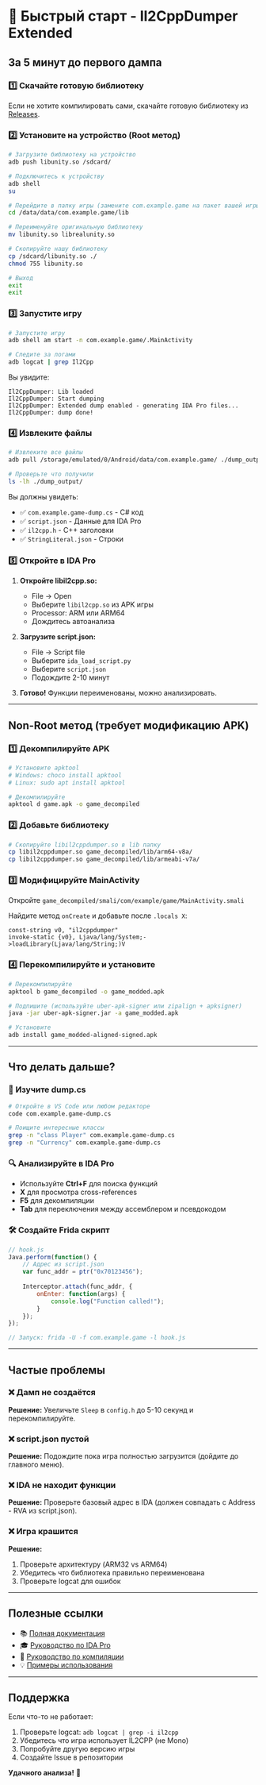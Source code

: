 # 🚀 Быстрый старт - Il2CppDumper Extended

## За 5 минут до первого дампа

### 1️⃣ Скачайте готовую библиотеку

Если не хотите компилировать сами, скачайте готовую библиотеку из [Releases](https://github.com/VladKalinov/Internal-Il2cppDumper-Android/releases).

### 2️⃣ Установите на устройство (Root метод)

```bash
# Загрузите библиотеку на устройство
adb push libunity.so /sdcard/

# Подключитесь к устройству
adb shell
su

# Перейдите в папку игры (замените com.example.game на пакет вашей игры)
cd /data/data/com.example.game/lib

# Переименуйте оригинальную библиотеку
mv libunity.so librealunity.so

# Скопируйте нашу библиотеку
cp /sdcard/libunity.so ./
chmod 755 libunity.so

# Выход
exit
exit
```

### 3️⃣ Запустите игру

```bash
# Запустите игру
adb shell am start -n com.example.game/.MainActivity

# Следите за логами
adb logcat | grep Il2Cpp
```

Вы увидите:
```
Il2CppDumper: Lib loaded
Il2CppDumper: Start dumping
Il2CppDumper: Extended dump enabled - generating IDA Pro files...
Il2CppDumper: dump done!
```

### 4️⃣ Извлеките файлы

```bash
# Извлеките все файлы
adb pull /storage/emulated/0/Android/data/com.example.game/ ./dump_output/

# Проверьте что получили
ls -lh ./dump_output/
```

Вы должны увидеть:
- ✅ `com.example.game-dump.cs` - C# код
- ✅ `script.json` - Данные для IDA Pro
- ✅ `il2cpp.h` - C++ заголовки
- ✅ `StringLiteral.json` - Строки

### 5️⃣ Откройте в IDA Pro

1. **Откройте libil2cpp.so:**
   - File → Open
   - Выберите `libil2cpp.so` из APK игры
   - Processor: ARM или ARM64
   - Дождитесь автоанализа

2. **Загрузите script.json:**
   - File → Script file
   - Выберите `ida_load_script.py`
   - Выберите `script.json`
   - Подождите 2-10 минут

3. **Готово!** Функции переименованы, можно анализировать.

---

## Non-Root метод (требует модификацию APK)

### 1️⃣ Декомпилируйте APK

```bash
# Установите apktool
# Windows: choco install apktool
# Linux: sudo apt install apktool

# Декомпилируйте
apktool d game.apk -o game_decompiled
```

### 2️⃣ Добавьте библиотеку

```bash
# Скопируйте libil2cppdumper.so в lib папку
cp libil2cppdumper.so game_decompiled/lib/arm64-v8a/
cp libil2cppdumper.so game_decompiled/lib/armeabi-v7a/
```

### 3️⃣ Модифицируйте MainActivity

Откройте `game_decompiled/smali/com/example/game/MainActivity.smali`

Найдите метод `onCreate` и добавьте после `.locals X`:

```smali
const-string v0, "il2cppdumper"
invoke-static {v0}, Ljava/lang/System;->loadLibrary(Ljava/lang/String;)V
```

### 4️⃣ Перекомпилируйте и установите

```bash
# Перекомпилируйте
apktool b game_decompiled -o game_modded.apk

# Подпишите (используйте uber-apk-signer или zipalign + apksigner)
java -jar uber-apk-signer.jar -a game_modded.apk

# Установите
adb install game_modded-aligned-signed.apk
```

---

## Что делать дальше?

### 📖 Изучите dump.cs
```bash
# Откройте в VS Code или любом редакторе
code com.example.game-dump.cs

# Поищите интересные классы
grep -n "class Player" com.example.game-dump.cs
grep -n "Currency" com.example.game-dump.cs
```

### 🔍 Анализируйте в IDA Pro
- Используйте **Ctrl+F** для поиска функций
- **X** для просмотра cross-references
- **F5** для декомпиляции
- **Tab** для переключения между ассемблером и псевдокодом

### 🛠️ Создайте Frida скрипт
```javascript
// hook.js
Java.perform(function() {
    // Адрес из script.json
    var func_addr = ptr("0x70123456");
    
    Interceptor.attach(func_addr, {
        onEnter: function(args) {
            console.log("Function called!");
        }
    });
});

// Запуск: frida -U -f com.example.game -l hook.js
```

---

## Частые проблемы

### ❌ Дамп не создаётся
**Решение:** Увеличьте `Sleep` в `config.h` до 5-10 секунд и перекомпилируйте.

### ❌ script.json пустой
**Решение:** Подождите пока игра полностью загрузится (дойдите до главного меню).

### ❌ IDA не находит функции
**Решение:** Проверьте базовый адрес в IDA (должен совпадать с Address - RVA из script.json).

### ❌ Игра крашится
**Решение:** 
1. Проверьте архитектуру (ARM32 vs ARM64)
2. Убедитесь что библиотека правильно переименована
3. Проверьте logcat для ошибок

---

## Полезные ссылки

- 📚 [Полная документация](README_EXTENDED.md)
- 🎓 [Руководство по IDA Pro](IDA_PRO_GUIDE.md)
- 🔧 [Руководство по компиляции](COMPILATION_GUIDE.md)
- 💡 [Примеры использования](EXAMPLES.md)

---

## Поддержка

Если что-то не работает:
1. Проверьте logcat: `adb logcat | grep -i il2cpp`
2. Убедитесь что игра использует IL2CPP (не Mono)
3. Попробуйте другую версию игры
4. Создайте Issue в репозитории

**Удачного анализа!** 🎯
